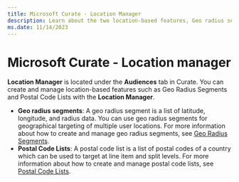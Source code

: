 ```yaml
---
title: Microsoft Curate - Location Manager
description: Learn about the two location-based features, Geo radius segments and Postal Code Lists, that you can create and manage with the Location Manager.   
ms.date: 11/14/2023
---
```



# Microsoft Curate - Location manager

**Location Manager** is located under the **Audiences** tab in Curate. You can create and manage location-based features such as Geo Radius Segments and Postal Code Lists with the **Location Manager**.

- **Geo radius segments**: A geo radius segment is a list of latitude, longitude, and radius data. You can use geo radius segments for geographical targeting of multiple user locations. For more information about how to create and manage geo radius segments, see [Geo Radius Segments](geo-radius-segments.md).
- **Postal Code Lists**: A postal code list is a list of postal codes of a country which can be used to target at line item and split levels. For more information about how to create and manage postal code lists, see [Postal Code Lists](postal-code-lists.md).
